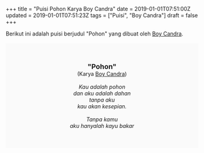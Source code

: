 +++
title = "Puisi Pohon Karya Boy Candra"
date = 2019-01-01T07:51:00Z
updated = 2019-01-01T07:51:23Z
tags = ["Puisi", "Boy Candra"]
draft = false
+++

<div dir="ltr" style="text-align: left;" trbidi="on"><div style="text-align: justify;">Berikut ini adalah puisi berjudul "Pohon" yang dibuat oleh <a href="https://www.idntimes.com/life/inspiration/fajar-laksmita-dewi/8-quotes-romantis-boy-candra-1/full" target="_blank">Boy Candra</a>. </div><br /><div style="background: #FAFAFA; font-size: 14px; height: auto; margin: 0 auto; padding: 50px; text-align: center; width: auto;"><span style="font-size: 18px;"><b>"Pohon"</b></span><br />(Karya <a href="https://www.sekata.web.id/tags/boy-candra" target="_blank">Boy Candra</a>)<br /><br /><i>Kau adalah pohon<br />dan aku adalah dahan<br />tanpa aku<br />kau akan kesepian.<br /><br />Tanpa kamu<br />aku hanyalah kayu bakar</i></div></div>
